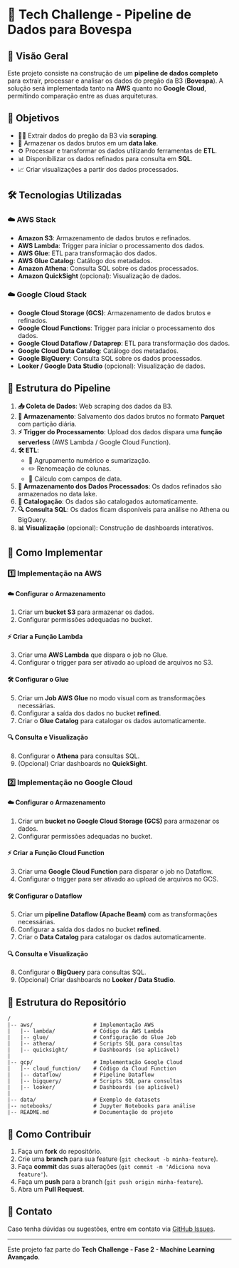 # 🚀 Tech Challenge - Pipeline de Dados para Bovespa

## 📌 Visão Geral
Este projeto consiste na construção de um **pipeline de dados completo** para extrair, processar e analisar os dados do pregão da B3 (**Bovespa**). A solução será implementada tanto na **AWS** quanto no **Google Cloud**, permitindo comparação entre as duas arquiteturas.

## 🎯 Objetivos
- 🕵️‍♂️ Extrair dados do pregão da B3 via **scraping**.
- 💾 Armazenar os dados brutos em um **data lake**.
- ⚙️ Processar e transformar os dados utilizando ferramentas de **ETL**.
- 📊 Disponibilizar os dados refinados para consulta em **SQL**.
- 📈 Criar visualizações a partir dos dados processados.

## 🛠️ Tecnologias Utilizadas
### ☁️ AWS Stack
- **Amazon S3**: Armazenamento de dados brutos e refinados.
- **AWS Lambda**: Trigger para iniciar o processamento dos dados.
- **AWS Glue**: ETL para transformação dos dados.
- **AWS Glue Catalog**: Catálogo dos metadados.
- **Amazon Athena**: Consulta SQL sobre os dados processados.
- **Amazon QuickSight** (opcional): Visualização de dados.

### ☁️ Google Cloud Stack
- **Google Cloud Storage (GCS)**: Armazenamento de dados brutos e refinados.
- **Google Cloud Functions**: Trigger para iniciar o processamento dos dados.
- **Google Cloud Dataflow / Dataprep**: ETL para transformação dos dados.
- **Google Cloud Data Catalog**: Catálogo dos metadados.
- **Google BigQuery**: Consulta SQL sobre os dados processados.
- **Looker / Google Data Studio** (opcional): Visualização de dados.

## 🔄 Estrutura do Pipeline
1. **📥 Coleta de Dados**: Web scraping dos dados da B3.
2. **💾 Armazenamento**: Salvamento dos dados brutos no formato **Parquet** com partição diária.
3. **⚡ Trigger do Processamento**: Upload dos dados dispara uma **função serverless** (AWS Lambda / Google Cloud Function).
4. **🛠️ ETL**: 
   - 🔢 Agrupamento numérico e sumarização.
   - ✏️ Renomeação de colunas.
   - 📅 Cálculo com campos de data.
5. **💾 Armazenamento dos Dados Processados**: Os dados refinados são armazenados no data lake.
6. **📂 Catalogação**: Os dados são catalogados automaticamente.
7. **🔍 Consulta SQL**: Os dados ficam disponíveis para análise no Athena ou BigQuery.
8. **📊 Visualização** (opcional): Construção de dashboards interativos.

## 🚀 Como Implementar

### 1️⃣ Implementação na AWS
#### ☁️ Configurar o Armazenamento
1. Criar um **bucket S3** para armazenar os dados.
2. Configurar permissões adequadas no bucket.

#### ⚡ Criar a Função Lambda
3. Criar uma **AWS Lambda** que dispara o job no Glue.
4. Configurar o trigger para ser ativado ao upload de arquivos no S3.

#### 🛠️ Configurar o Glue
5. Criar um **Job AWS Glue** no modo visual com as transformações necessárias.
6. Configurar a saída dos dados no bucket **refined**.
7. Criar o **Glue Catalog** para catalogar os dados automaticamente.

#### 🔍 Consulta e Visualização
8. Configurar o **Athena** para consultas SQL.
9. (Opcional) Criar dashboards no **QuickSight**.

### 2️⃣ Implementação no Google Cloud
#### ☁️ Configurar o Armazenamento
1. Criar um **bucket no Google Cloud Storage (GCS)** para armazenar os dados.
2. Configurar permissões adequadas no bucket.

#### ⚡ Criar a Função Cloud Function
3. Criar uma **Google Cloud Function** para disparar o job no Dataflow.
4. Configurar o trigger para ser ativado ao upload de arquivos no GCS.

#### 🛠️ Configurar o Dataflow
5. Criar um **pipeline Dataflow (Apache Beam)** com as transformações necessárias.
6. Configurar a saída dos dados no bucket **refined**.
7. Criar o **Data Catalog** para catalogar os dados automaticamente.

#### 🔍 Consulta e Visualização
8. Configurar o **BigQuery** para consultas SQL.
9. (Opcional) Criar dashboards no **Looker / Data Studio**.

## 📁 Estrutura do Repositório
```
/
|-- aws/                   # Implementação AWS
|   |-- lambda/            # Código da AWS Lambda
|   |-- glue/              # Configuração do Glue Job
|   |-- athena/            # Scripts SQL para consultas
|   |-- quicksight/        # Dashboards (se aplicável)
|
|-- gcp/                   # Implementação Google Cloud
|   |-- cloud_function/    # Código da Cloud Function
|   |-- dataflow/          # Pipeline Dataflow
|   |-- bigquery/          # Scripts SQL para consultas
|   |-- looker/            # Dashboards (se aplicável)
|
|-- data/                  # Exemplo de datasets
|-- notebooks/             # Jupyter Notebooks para análise
|-- README.md              # Documentação do projeto
```

## 🤝 Como Contribuir
1. Faça um **fork** do repositório.
2. Crie uma **branch** para sua feature (`git checkout -b minha-feature`).
3. Faça **commit** das suas alterações (`git commit -m 'Adiciona nova feature'`).
4. Faça um **push** para a branch (`git push origin minha-feature`).
5. Abra um **Pull Request**.

## 📩 Contato
Caso tenha dúvidas ou sugestões, entre em contato via [GitHub Issues](https://github.com/andreluizpedroso/Pipeline-de-dados-Bovespa).

---

Este projeto faz parte do **Tech Challenge - Fase 2 - Machine Learning Avançado**.

